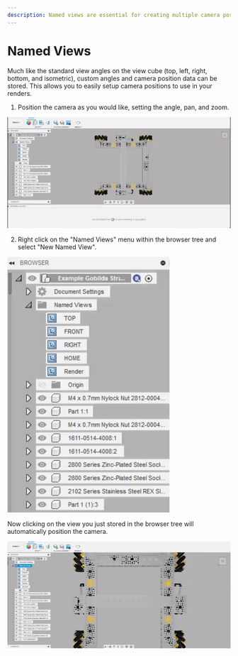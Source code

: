```yaml
---
description: Named views are essential for creating multiple camera positions for renders.
---
```


# Named Views

Much like the standard view angles on the view cube \(top, left, right, bottom, and isometric\), custom angles and camera position data can be stored. This allows you to easily setup camera positions to use in your renders.

1. Position the camera as you would like, setting the angle, pan, and zoom.

![Setting the camera position to be stored](../.gitbook/assets/db43dd19262ebc3bf71c50b1f4ccb4a5.gif)

2. Right click on the "Named Views" menu within the browser tree and select "New Named View".

![Creating a new named view](../.gitbook/assets/2b7d1c1ec96969948405e69fc377c5af.gif)

Now clicking on the view you just stored in the browser tree will automatically position the camera.

![Using the named view to position the camera](../.gitbook/assets/3dfe4d7da947761aaea38d272e7c302a.gif)


